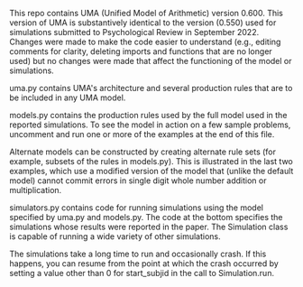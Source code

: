 This repo contains UMA (Unified Model of Arithmetic) version 0.600. This version of UMA is substantively identical to the version (0.550) used for simulations submitted to Psychological Review in September 2022. Changes were made to make the code easier to understand (e.g., editing comments for clarity, deleting imports and functions that are no longer used) but no changes were made that affect the functioning of the model or simulations.

uma.py contains UMA's architecture and several production rules that are to be included in any UMA model.

models.py contains the production rules used by the full model used in the reported simulations. To see the model in action on a few sample problems, uncomment and run one or more of the examples at the end of this file. 

Alternate models can be constructed by creating alternate rule sets (for example, subsets of the rules in models.py). This is illustrated in the last two examples, which use a modified version of the model that (unlike the default model) cannot commit errors in single digit whole number addition or multiplication.

simulators.py contains code for running simulations using the model specified by uma.py and models.py. The code at the bottom specifies the simulations whose results were reported in the paper. The Simulation class is capable of running a wide variety of other simulations. 

The simulations take a long time to run and occasionally crash. If this happens, you can resume from the point at which the crash occurred by setting a value other than 0 for start_subjid in the call to Simulation.run.
